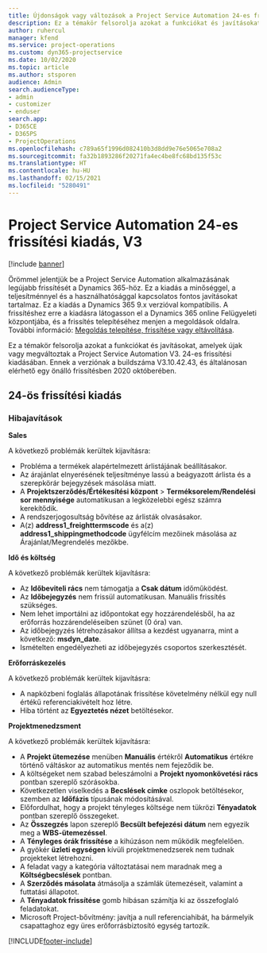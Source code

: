 ```yaml
---
title: Újdonságok vagy változások a Project Service Automation 24-es frissítési kiadásának V3 változatában
description: Ez a témakör felsorolja azokat a funkciókat és javításokat, amelyek elérhetők a Project Service Automation V3. 24-os frissítési kiadásában.
author: ruhercul
manager: kfend
ms.service: project-operations
ms.custom: dyn365-projectservice
ms.date: 10/02/2020
ms.topic: article
ms.author: stsporen
audience: Admin
search.audienceType:
- admin
- customizer
- enduser
search.app:
- D365CE
- D365PS
- ProjectOperations
ms.openlocfilehash: c789a65f1996d082410b3d8dd9e76e5065e708a2
ms.sourcegitcommit: fa32b1893286f20271fa4ec4be8fc68bd135f53c
ms.translationtype: HT
ms.contentlocale: hu-HU
ms.lasthandoff: 02/15/2021
ms.locfileid: "5280491"
---
```

# <a name="project-service-automation-update-release-24-v3"></a>Project Service Automation 24-es frissítési kiadás, V3

[!include [banner](../includes/psa-now-project-operations.md)]

Örömmel jelentjük be a Project Service Automation alkalmazásának legújabb frissítését a Dynamics 365-höz. Ez a kiadás a minőséggel, a teljesítménnyel és a használhatósággal kapcsolatos fontos javításokat tartalmaz. Ez a kiadás a Dynamics 365 9.x verzióval kompatibilis. A frissítéshez erre a kiadásra látogasson el a Dynamics 365 online Felügyeleti központjába, és a frissítés telepítéséhez menjen a megoldások oldalra. További információ: [Megoldás telepítése, frissítése vagy eltávolítása](https://docs.microsoft.com/power-platform/admin/install-remove-preferred-solution).

Ez a témakör felsorolja azokat a funkciókat és javításokat, amelyek újak vagy megváltoztak a Project Service Automation V3. 24-es frissítési kiadásában. Ennek a verziónak a buildszáma V3.10.42.43, és általánosan elérhető egy önálló frissítésben 2020 októberében.

## <a name="update-release-24"></a>24-ös frissítési kiadás

### <a name="bug-fixes"></a>Hibajavítások

**Sales**

A következő problémák kerültek kijavításra:

- Probléma a termékek alapértelmezett árlistájának beállításakor.
- Az árajánlat elnyerésének teljesítménye lassú a beágyazott árlista és a szerepkörár bejegyzések másolása miatt.
- A **Projektszerződés/Értékesítési központ** > **Terméksorelem/Rendelési sor mennyisége** automatikusan a legközelebbi egész számra kerekítődik.
- A rendszerjogosultság bővítése az árlisták olvasásakor.
- A(z) **address1_freighttermscode** és a(z) **address1_shippingmethodcode** ügyfélcím mezőinek másolása az Árajánlat/Megrendelés mezőkbe. 


**Idő és költség**

A következő problémák kerültek kijavításra:

- Az **Időbeviteli rács** nem támogatja a **Csak dátum** időműködést.
- Az **Időbejegyzés** nem frissül automatikusan. Manuális frissítés szükséges.
- Nem lehet importálni az időpontokat egy hozzárendelésből, ha az erőforrás hozzárendeléseiben szünet (0 óra) van.
- Az időbejegyzés létrehozásakor állítsa a kezdést ugyanarra, mint a következő: **msdyn_date**.
- Ismételten engedélyezheti az időbejegyzés csoportos szerkesztését.

**Erőforráskezelés**

A következő problémák kerültek kijavításra:

- A napközbeni foglalás állapotának frissítése követelmény nélkül egy null értékű referenciakivételt hoz létre.
- Hiba történt az **Egyeztetés nézet** betöltésekor.


**Projektmenedzsment**

A következő problémák kerültek kijavításra:

- A **Projekt ütemezése** menüben **Manuális** értékről **Automatikus** értékre történő váltáskor az automatikus mentés nem fejeződik be.
- A költségeket nem szabad beleszámolni a **Projekt nyomonkövetési rács** pontban szereplő szórásokba.
- Következetlen viselkedés a **Becslések címke** oszlopok betöltésekor, szemben az **Időfázis** típusának módosításával.
- Előfordulhat, hogy a projekt tényleges költsége nem tükrözi **Tényadatok** pontban szereplő összegeket.
- Az **Összegzés** lapon szereplő **Becsült befejezési dátum** nem egyezik meg a **WBS-ütemezéssel**.
- A **Tényleges órák frissítése** a kihúzáson nem működik megfelelően.
- A gyökér **üzleti egységen** kívüli projektmenedzserek nem tudnak projekteket létrehozni.
- A feladat vagy a kategória változtatásai nem maradnak meg a **Költségbecslések** pontban.
- A **Szerződés másolata** átmásolja a számlák ütemezéseit, valamint a futtatási állapotot.
- A **Tényadatok frissítése** gomb hibásan számítja ki az összefoglaló feladatokat.
- Microsoft Project-bővítmény: javítja a null referenciahibát, ha bármelyik csapattaghoz egy üres erőforrásbiztosító egység tartozik.



[!INCLUDE[footer-include](../includes/footer-banner.md)]